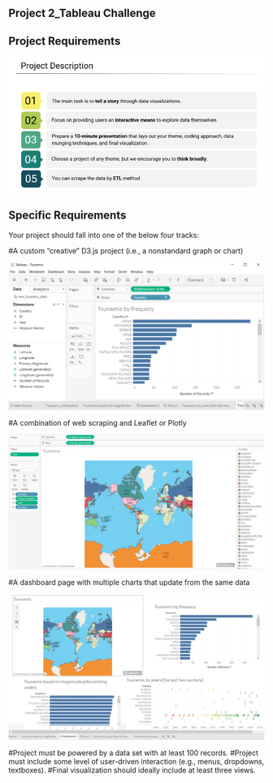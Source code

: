 ## Project 2_Tableau Challenge

## Project Requirements

![](Images/Description.PNG)

## Specific Requirements

Your project should fall into one of the below four tracks: 

#A custom “creative” D3.js project (i.e., a nonstandard graph or chart)

![](Images/Graph.PNG)

#A combination of web scraping and Leaflet or Plotly

![](Images/Map.PNG)

#A dashboard page with multiple charts that update from the same data

![](Images/Dashboard.PNG)

#Project must be powered by a data set with at least 100 records.
#Project must include some level of user-driven interaction (e.g., menus, dropdowns, textboxes).
#Final visualization should ideally include at least three views. 


